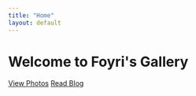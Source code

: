 ```yaml
---
title: "Home"
layout: default
---
```


# Welcome to Foyri's Gallery

[View Photos](/photo1/)
[Read Blog](/2025-04-16-first-post/)
